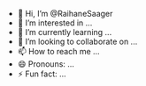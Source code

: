 - 👋 Hi, I’m @RaihaneSaager
- 👀 I’m interested in ...
- 🌱 I’m currently learning ...
- 💞️ I’m looking to collaborate on ...
- 📫 How to reach me ...
- 😄 Pronouns: ...
- ⚡ Fun fact: ...

<!---
RaihaneSaager/RaihaneSaager is a ✨ special ✨ repository because its `README.md` (this file) appears on your GitHub profile.
You can click the Preview link to take a look at your changes.
--->
